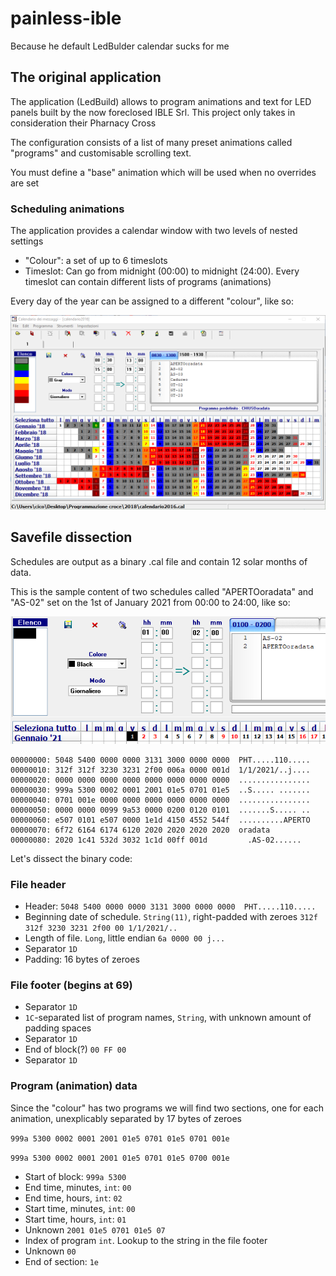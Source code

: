 # painless-ible
Because he default LedBulder calendar sucks for me


## The original application
The application (LedBuild) allows to program animations and text for LED panels built by the now foreclosed IBLE Srl. This project only takes in consideration their Pharnacy Cross

The configuration consists of a list of many preset animations called "programs" and customisable scrolling text.

You must define a "base" animation which will be used when no overrides are set

### Scheduling animations

The application provides a calendar window with two levels of nested settings

* "Colour": a set of up to 6 timeslots
* Timeslot: Can go from midnight (00:00) to midnight (24:00). Every timeslot can contain different lists of programs (animations)

Every day of the year can be assigned to a different "colour", like so:

![Calendar](docs/images/calendar.png)

## Savefile dissection

Schedules are output as a binary .cal file and contain 12 solar months of data.

This is the sample content of two schedules called "APERTOoradata" and "AS-02" set on the 1st of January 2021 from 00:00 to 24:00, like so:

![Sample 2 animationa 1 day](docs/images/cal_sample1.png)

```
00000000: 5048 5400 0000 0000 3131 3000 0000 0000  PHT.....110.....
00000010: 312f 312f 3230 3231 2f00 006a 0000 001d  1/1/2021/..j....
00000020: 0000 0000 0000 0000 0000 0000 0000 0000  ................
00000030: 999a 5300 0002 0001 2001 01e5 0701 01e5  ..S..... .......
00000040: 0701 001e 0000 0000 0000 0000 0000 0000  ................
00000050: 0000 0000 0099 9a53 0000 0200 0120 0101  .......S..... ..
00000060: e507 0101 e507 0000 1e1d 4150 4552 544f  ..........APERTO
00000070: 6f72 6164 6174 6120 2020 2020 2020 2020  oradata         
00000080: 2020 1c41 532d 3032 1c1d 00ff 001d         .AS-02......

```

Let's dissect the binary code:

### File header
* Header: `5048 5400 0000 0000 3131 3000 0000 0000  PHT.....110.....`
* Beginning date of schedule. `String(11)`, right-padded with zeroes `312f 312f 3230 3231 2f00 00 1/1/2021/..`
* Length of file. `Long`, little endian `6a 0000 00 j...`
* Separator `1D`
* Padding: 16 bytes of zeroes

### File footer (begins at 69)
* Separator `1D`
* `1C`-separated list of program names, `String`, with unknown amount of padding spaces
* Separator `1D`
* End of block(?) `00 FF 00`
* Separator `1D`

### Program (animation) data
Since the "colour" has two programs we will find two sections, one for each animation, unexplicably separated by 17 bytes of zeroes

`999a 5300 0002 0001 2001 01e5 0701 01e5 0701 001e`

`999a 5300 0002 0001 2001 01e5 0701 01e5 0700 001e`

* Start of block: `999a 5300`
* End time, minutes, `int`: `00`
* End time, hours, `int`: `02`
* Start time, minutes, `int`: `00`
* Start time, hours, `int`: `01`
* Unknown `2001 01e5 0701 01e5 07`
* Index of program `int`. Lookup to the string in the file footer
* Unknown `00`
* End of section: `1e`

